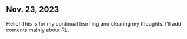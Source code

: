 
Nov. 23, 2023
---
Hello! This is for my continual learning and clearing my thoughts. I'll add contents mainly about RL.


